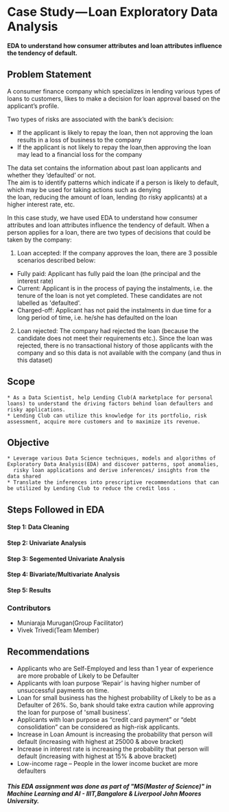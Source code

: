 # Case Study — Loan Exploratory Data Analysis   

**EDA to understand how consumer attributes and loan attributes influence the tendency of default.**

## Problem Statement  
  
A consumer finance company which specializes in lending various types of loans to customers, likes to make a decision for loan approval based on the applicant’s profile.  

Two types of risks are associated with the bank’s decision:
- If the applicant is likely to repay the loan, then not approving the loan results in a loss of business to the company
- If the applicant is not likely to repay the loan,then approving the loan may lead to a financial loss for the company  

The data set contains the information about past loan applicants and whether they ‘defaulted’ or not.  
The aim is to identify patterns which indicate if a person is likely to default, which may be used for taking actions such as denying  
the loan, reducing the amount of loan, lending (to risky applicants) at a higher interest rate, etc.

In this case study, we have used EDA to understand how consumer attributes and loan attributes influence the tendency of default.
When a person applies for a loan, there are two types of decisions that could be taken by the company:    
1. Loan accepted: If the company approves the loan, there are 3 possible scenarios described below:  
- Fully paid: Applicant has fully paid the loan (the principal and the interest rate)   
- Current: Applicant is in the process of paying the instalments, i.e. the tenure of the loan is not yet completed. These candidates are not labelled as 'defaulted'.
- Charged-off: Applicant has not paid the instalments in due time for a long period of time, i.e. he/she has defaulted on the loan
2. Loan rejected: The company had rejected the loan (because the candidate does not meet their requirements etc.). 
Since the loan was rejected, there is no transactional history of those applicants with the company and so this data is not available with the company (and thus in this dataset)


## Scope  

``` 
* As a Data Scientist, help Lending Club(A marketplace for personal loans) to understand the driving factors behind loan defaulters and risky applications. 
* Lending Club can utilize this knowledge for its portfolio, risk assessment, acquire more customers and to maximize its revenue.
```

## Objective

``` 
* Leverage various Data Science techniques, models and algorithms of Exploratory Data Analysis(EDA) and discover patterns, spot anomalies, 
  risky loan applications and derive inferences/ insights from the data shared
* Translate the inferences into prescriptive recommendations that can be utilized by Lending Club to reduce the credit loss .

```
## Steps Followed in EDA

#### Step 1: Data Cleaning 
#### Step 2: Univariate Analysis
#### Step 3: Segemented Univariate Analysis
#### Step 4: Bivariate/Multivariate Analysis
#### Step 5: Results   


### Contributors

- Muniaraja Murugan(Group Facilitator)
- Vivek Trivedi(Team Member)


## Recommendations

- Applicants who are Self-Employed and less than 1 year of experience are more probable of Likely to be Defaulter
- Applicants with loan purpose ‘Repair’ is having higher number of unsuccessful payments on time.
- Loan for small business has the highest probability of Likely to be as a Defaulter of 26%. So, bank should take extra caution while approving the loan for purpose of 'small business'.
- Applicants with loan purpose as “credit card payment” or “debt consolidation” can be considered as high-risk applicants.
- Increase in Loan Amount is increasing the probability that person will default (increasing with highest at 25000 & above bracket)
- Increase in interest rate is increasing the probability that person will default (increasing with highest at 15% & above bracket)
- Low-income rage – People in the lower income bucket are more defaulters


##### This EDA assignment was done as part of "MS(Master of Science)" in Machine Learning and AI - IIIT,Bangalore & Liverpool John Moores University.
